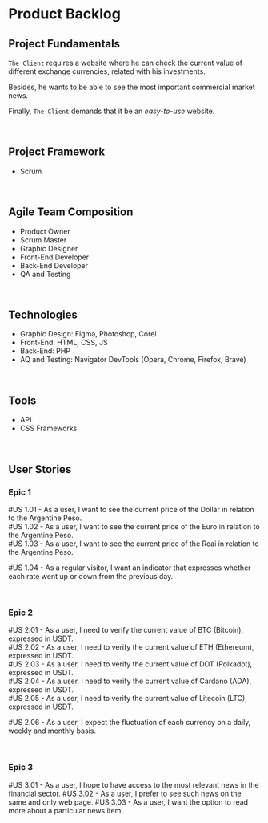 # Product Backlog

## Project Fundamentals

`The Client` requires a website where he can check the current value of different exchange currencies, related with his investments.

Besides, he wants to be able to see the most important commercial market news.

Finally, `The Client` demands that it be an *easy-to-use* website.

<br>

## Project Framework

- Scrum

<br>

## Agile Team Composition

- Product Owner
- Scrum Master
- Graphic Designer
- Front-End Developer
- Back-End Developer
- QA and Testing

<br>

## Technologies

- Graphic Design: Figma, Photoshop, Corel
- Front-End: HTML, CSS, JS
- Back-End: PHP
- AQ and Testing: Navigator DevTools (Opera, Chrome, Firefox, Brave)

<br>

## Tools

- API
- CSS Frameworks

<br>

## User Stories

### Epic 1

\#US 1.01 - As a user, I want to see the current price of the Dollar in relation to the Argentine Peso. \
\#US 1.02 - As a user, I want to see the current price of the Euro in relation to the Argentine Peso. \
\#US 1.03 - As a user, I want to see the current price of the Reai in relation to the Argentine Peso.

\#US 1.04 - As a regular visitor, I want an indicator that expresses whether each rate went up or down from the previous day.

<br>

### Epic 2

\#US 2.01 - As a user, I need to verify the current value of BTC (Bitcoin), expressed in USDT. \
\#US 2.02 - As a user, I need to verify the current value of ETH (Ethereum), expressed in USDT. \
\#US 2.03 - As a user, I need to verify the current value of DOT (Polkadot), expressed in USDT. \
\#US 2.04 - As a user, I need to verify the current value of Cardano (ADA), expressed in USDT. \
\#US 2.05 - As a user, I need to verify the current value of Litecoin (LTC), expressed in USDT.

\#US 2.06 - As a user, I expect the fluctuation of each currency on a daily, weekly and monthly basis.

<br>

### Epic 3

\#US 3.01 - As a user, I hope to have access to the most relevant news in the financial sector.
\#US 3.02 - As a user, I prefer to see such news on the same and only web page.
\#US 3.03 - As a user, I want the option to read more about a particular news item.
